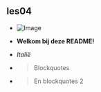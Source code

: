 ## les04

* ![Image](https://www.google.com/url?sa=i&url=https%3A%2F%2Ftheimageconference.org%2F&psig=AOvVaw2ZMeFtNZQ5vawkJgDrsSbb&ust=1600252916521000&source=images&cd=vfe&ved=0CAIQjRxqFwoTCIiWl5H96usCFQAAAAAdAAAAABAD)

* __Welkom bij deze README!__
* _Italië_
* > Blockquotes
* > En blockquotes 2
